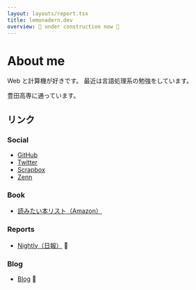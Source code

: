 ```yaml
---
layout: layouts/report.tsx
title: lemonadern.dev
overview: 🚧 under construction now 🚧
---
```


# About me

Web と計算機が好きです。 最近は言語処理系の勉強をしています。

豊田高専に通っています。

## リンク

### Social

- [GitHub](https://github.com/lemonadern)
- [Twitter](https://twitter.com/lemonadern)
- [Scrapbox](https://scrapbox.io/lemonadern/)
- [Zenn](https://zenn.dev/lemonadern)

### Book

- [読みたい本リスト（Amazon）](https://www.amazon.co.jp/hz/wishlist/ls/14QM3K8A7R548?type=wishlist&filter=unpurchased&sort=priority&viewType=list)

### Reports

- [Nightly（日報）](nightly/) :tada:

<!--

- [Weekly](weekly/) :tada:
- [Monthly](monthly/) :tada:

 -->

### Blog

- [Blog](blog/) :construction:
